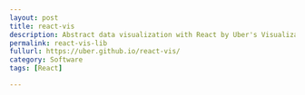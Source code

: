 ```yaml
---
layout: post
title: react-vis
description: Abstract data visualization with React by Uber's Visualization Team
permalink: react-vis-lib
fullurl: https://uber.github.io/react-vis/
category: Software
tags: [React]

---
```

